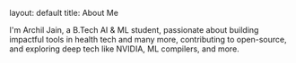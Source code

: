 layout: default
title: About Me

I'm Archil Jain, a B.Tech AI & ML student, passionate about building impactful tools in health tech and many more, contributing to open-source, and exploring deep tech like NVIDIA, ML compilers, and more.